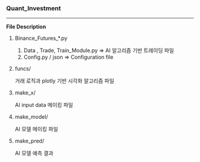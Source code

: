 ### Quant_Investment

---

**File Description**

1. Binance_Futures_*.py

   1. Data , Trade, Train_Module.py => AI 알고리즘 기반 트레이딩 파일
   2. Config.py / json => Configuration file

2. funcs/

   거래 로직과 plotly 기반 시각화 알고리즘 파일

3. make_x/

   AI input data 메이킹 파일

4. make_model/

   AI 모델 메이킹 파일

5. make_pred/

   AI 모델 예측 결과

   
